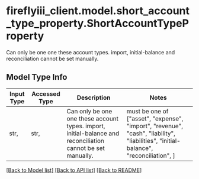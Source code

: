 # fireflyiii_client.model.short_account_type_property.ShortAccountTypeProperty

Can only be one one these account types. import, initial-balance and reconciliation cannot be set manually.

## Model Type Info
Input Type | Accessed Type | Description | Notes
------------ | ------------- | ------------- | -------------
str,  | str,  | Can only be one one these account types. import, initial-balance and reconciliation cannot be set manually. | must be one of ["asset", "expense", "import", "revenue", "cash", "liability", "liabilities", "initial-balance", "reconciliation", ] 

[[Back to Model list]](../../README.md#documentation-for-models) [[Back to API list]](../../README.md#documentation-for-api-endpoints) [[Back to README]](../../README.md)

